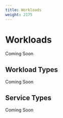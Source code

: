 ```yaml
---
title: Workloads
weight: 2175
---
```


# Workloads

Coming Soon

## Workload Types

Coming Soon

## Service Types

Coming Soon
